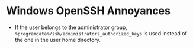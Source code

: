 # Windows OpenSSH Annoyances

* If the user belongs to the administrator group, `%programdata%/ssh/administrators_authorized_keys` is used instead of the one in the user home directory.
